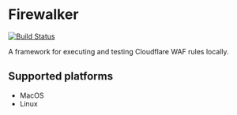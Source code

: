 # Firewalker
[![Build Status](https://travis-ci.org/SerCeMan/firewalker.svg?branch=master)](https://travis-ci.org/SerCeMan/firewalker)

A framework for executing and testing Cloudflare WAF rules locally.

## Supported platforms
* MacOS
* Linux
